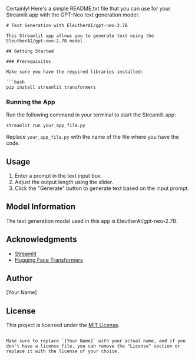 Certainly! Here's a simple README.txt file that you can use for your Streamlit app with the GPT-Neo text generation model:

```plaintext
# Text Generation with EleutherAI/gpt-neo-2.7B

This Streamlit app allows you to generate text using the EleutherAI/gpt-neo-2.7B model.

## Getting Started

### Prerequisites

Make sure you have the required libraries installed:

```bash
pip install streamlit transformers
```

### Running the App

Run the following command in your terminal to start the Streamlit app:

```bash
streamlit run your_app_file.py
```

Replace `your_app_file.py` with the name of the file where you have the code.

## Usage

1. Enter a prompt in the text input box.
2. Adjust the output length using the slider.
3. Click the "Generate" button to generate text based on the input prompt.

## Model Information

The text generation model used in this app is EleutherAI/gpt-neo-2.7B.

## Acknowledgments

- [Streamlit](https://streamlit.io/)
- [Hugging Face Transformers](https://huggingface.co/transformers/)

## Author

[Your Name]

## License

This project is licensed under the [MIT License](LICENSE).
```

Make sure to replace `[Your Name]` with your actual name, and if you don't have a license file, you can remove the "License" section or replace it with the license of your choice.

